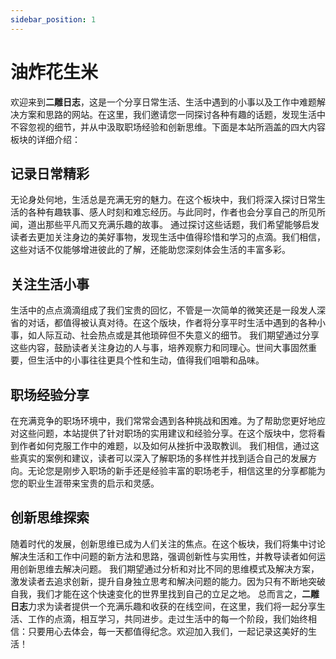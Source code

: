 ```yaml
---
sidebar_position: 1
---
```


# 油炸花生米

欢迎来到**二雕日志**，这是一个分享日常生活、生活中遇到的小事以及工作中难题解决方案和思路的网站。在这里，我们邀请您一同探讨各种有趣的话题，发现生活中不容忽视的细节，并从中汲取职场经验和创新思维。下面是本站所涵盖的四大内容板块的详细介绍：

## 记录日常精彩

无论身处何地，生活总是充满无穷的魅力。在这个板块中，我们将深入探讨日常生活的各种有趣轶事、感人时刻和难忘经历。与此同时，作者也会分享自己的所见所闻，道出那些平凡而又充满乐趣的故事。
通过探讨这些话题，我们希望能够启发读者去更加关注身边的美好事物，发现生活中值得珍惜和学习的点滴。我们相信，这些对话不仅能够增进彼此的了解，还能助您深刻体会生活的丰富多彩。

## 关注生活小事

生活中的点点滴滴组成了我们宝贵的回忆，不管是一次简单的微笑还是一段发人深省的对话，都值得被认真对待。在这个版块，作者将分享平时生活中遇到的各种小事，如人际互动、社会热点或是其他琐碎但不失意义的细节。
我们期望通过分享这些内容，鼓励读者关注身边的人与事，培养观察力和同理心。世间大事固然重要，但生活中的小事往往更具个性和生动，值得我们咀嚼和品味。

## 职场经验分享

在充满竞争的职场环境中，我们常常会遇到各种挑战和困难。为了帮助您更好地应对这些问题，本站提供了针对职场的实用建议和经验分享。在这个版块中，您将看到作者如何克服工作中的难题，以及如何从挫折中汲取教训。
我们相信，通过这些真实的案例和建议，读者可以深入了解职场的多样性并找到适合自己的发展方向。无论您是刚步入职场的新手还是经验丰富的职场老手，相信这里的分享都能为您的职业生涯带来宝贵的启示和灵感。

## 创新思维探索

随着时代的发展，创新思维已成为人们关注的焦点。在这个板块，我们将集中讨论解决生活和工作中问题的新方法和思路，强调创新性与实用性，并教导读者如何运用创新思维去解决问题。
我们期望通过分析和对比不同的思维模式及解决方案，激发读者去追求创新，提升自身独立思考和解决问题的能力。因为只有不断地突破自我，我们才能在这个快速变化的世界里找到自己的立足之地。
总而言之，**二雕日志**力求为读者提供一个充满乐趣和收获的在线空间，在这里，我们将一起分享生活、工作的点滴，相互学习，共同进步。走过生活中的每一个阶段，我们始终相信：只要用心去体会，每一天都值得纪念。欢迎加入我们，一起记录这美好的生活！
